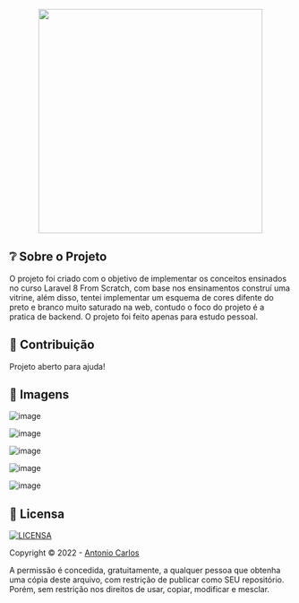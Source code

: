 <p align="center"><a href="https://laracasts.com/series/laravel-8-from-scratch/" target="_blank"><img src="https://www.freelogovectors.net/wp-content/uploads/2018/03/laracasts-logo.png" width="400"></a></p>

## ❔ Sobre o Projeto

O projeto foi criado com o objetivo de implementar os conceitos ensinados no curso Laravel 8 From Scratch, com base nos ensinamentos construí uma vitrine, além disso, tentei implementar um esquema de cores difente do preto e branco muito saturado na web, contudo o foco do projeto é a pratica de backend. O projeto foi feito apenas para estudo pessoal.

## 🤝 Contribuição

Projeto aberto para ajuda!

## 📸 Imagens

![image](https://user-images.githubusercontent.com/55237822/175797360-ba1a63de-5a8f-4422-9fc9-d17b8f3b3efe.png)

![image](https://user-images.githubusercontent.com/55237822/175797408-79cd3957-d308-401a-8fc4-924f602b939a.png)

![image](https://user-images.githubusercontent.com/55237822/175797417-dd218740-21f3-4349-9439-4cb132309068.png)

![image](https://user-images.githubusercontent.com/55237822/175797422-94831eac-dba0-495a-a50e-b44cd94f25a0.png)

![image](https://user-images.githubusercontent.com/55237822/175797424-185433c6-0146-43ad-8078-133677136b47.png)


## 🔖 Licensa
[![LICENSA](https://img.shields.io/badge/GPL3-license-green)](/LICENSE)

Copyright © 2022 - [Antonio Carlos](https://github.com/AntonioCarlos850)

A permissão é concedida, gratuitamente, a qualquer pessoa que obtenha uma cópia deste arquivo, com restrição de publicar como SEU repositório. Porém, sem restrição nos direitos de usar, copiar, modificar e mesclar.
